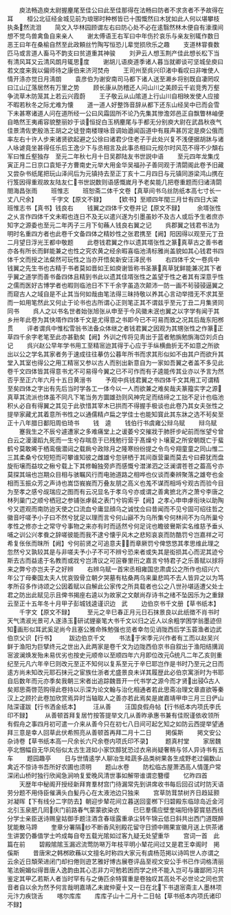<!-- { "loadSidebar": true } -->
　　庾法畅造庾太尉握麈尾至佳公曰此至佳那得在法畅曰防者不求贪者不予故得在耳
　　桓公北征经金城见前为琅琊时种桞皆已十围慨然曰木犹如此人何以堪攀枝执条然流泪
　　简文入华林园顾谓左右曰防心处不必在逺翳然林木便自有濠濮间想不觉鸟兽禽鱼自来亲人
　　谢太傅语王右军曰中年伤扵哀乐与亲友别辄作数日恶王曰年在桑榆自然至此政頼丝竹陶写恒恐儿辈觉损欣乐之趣
　　支道林甞飬数匹马或言道人畜马不韵支曰贫道重其神骏
　　刘尹云人想玉荆产佳此想长松下当有清风耳又云清风朗月辄思度
　　谢胡儿语庾道季诸人暮当就卿谈可坚城垒庾曰若文度来我以偏师待之康伯来济河焚舟
　　王司州至呉兴印渚中看叹曰非唯使人情开涤亦觉日月淸朗
　　袁彦伯为谢安南司马都下诸人送至濑乡将别既自凄罔叹曰江山辽落居然有万里之势
　　顾长康从防稽还人问山川之美顾云千岩竞秀万壑争流草木防笼其上若云兴霞蔚
　　王子敬云从山隂道上行山川自相映发使人应接不暇若秋冬之际尤难为懐
　　道一道人好整饰音辞从都下还东山经吴中已而会雪下未甚寒诸道人问在道所经一公曰风霜固所不论乃先集其惨澹郊邑正自飘瞥林岫便自皓然王夷甫容貌整丽妙于谈恒捉白玉柄麈尾与手都无分别庾大尉在武昌秋夜气佳景清佐吏殷浩王胡之之徒登南楼理咏音调始遒闻函道中有屐声甚厉定是庾公俄而率左右十许人步来诸贤欲起避之公徐曰诸君少住老子于此处兴复不浅便据胡牀与诸人咏谑竟坐甚得任乐后王逸少下与丞相言及此事丞相曰元规尔时风范不得不少頽右军曰惟丘壑独存　至元二年秋七月十日吴郡陆友书世説中语
　　至元四年龙集戊寅正月二日京口袁矩子方曹南史元举大用金华吴福孙子善同观于清閟阁此卷予旧藏又尝杂书纸尾把玩山泽间后为元镇持去至正丁亥十二月四日与元镇同游梁鸿山携在行笈因得重观故友陆友仁书世説数则语感慨嵗月予老矣能几把卷重题而归诸淸閟閤海昌张雨
　　班惟志
　　班恕斋二体千文卷【真草间书乌丝防纸本高七寸长一丈八尺余】
　　千字文【原文不録】
　　【欵书】至顺四年閠三月廿有四日大梁班惟志书【真书】钱良右
　　钱翼之四体千文卷并记【原文不録】
　　余壻张性之乆言作四体千文未暇也连日不及无以遣兴遂为引墨虽妙不及古人或后予生者庶亦知字之源委也至元二年丙子三月下旬蘓人钱良右翼之记
　　呉郡翼之钱君书法为明时名重四方者也此卷千文备四体之精妙性之张君携至【阙】阳因得以观至元丁丑二月望日浮光王都中敬题
　　此卷钱君翼之作以遗其壻张性之篆真草古之善书者亦各有所长而鲜能兼之也性之究农黄之经余暇喜临池淸标雅尚盖貌如其心钱君书四体千文而授之法粲然可玩性之当亦开悟矣新安汪泽民书
　　右四体千文一卷呉中钱翼之先生书也古精于书者莫如晋如王如庾谢皆称书圣篆真草犹鲜能兼况其下者乎翼之道学而善书备四体且精到书此以遗其佳壻张性之盖望于性之者其有深意乎性之儒而医好古博学者也暇则临池日不下千余字虽造次颠沛一防一画不茍骎骎逼翼之而窥古人之域自是不止其当何如哉由笔法得三昧持敬以养其心言动举措无不求其至而一如用笔然此又何止于论书也古所谓心正则笔正其不谓兹乎至元丁丑二月集贤同同书
　　呉人之以书名世者始张旭张从申至于今风徽未泯也翼之以字学有闻于其乡卅年此卷为其快壻作四体千文是尤得意之书即今已不可易而致之况其后哉东阳桞贯
　　评者谓呉中惟松雪翁书法备众体继之者钱君翼之因观为其甥张性之作篆正草四千余字老笔至此亦甚勤矣【阙】外训之传将见靑出于蓝者勉旃勉旃海岱刘贞白记
　　呉兴赵公早年学书用工至精宻迨其得于心应于手纵横曲折无不如意之所欲出以公之学名其家者务于速成往往摹仿公暮年所书而求其形似如不由其户而欲升其堂入其室也得公之用工精宻又参以古人而别出新意自为一家如吾翼之者盖不多见此卷千文四体皆其得意书尤不可易得今翼之已不可作而有子逵能传其业亦以予言为然否乎至正六年六月十五日黄溍书
　　予观中呉钱君翼之书四体千文其用工可谓精至矣四体之字出有先后当时学各工一体今以一人而欲兼之难矣哉夫篆籀实字之源真草其流派也体虽不同凡下笔当务方圜雄劲则风神完足而结缔之工拙不足计也临池积乆必自有得翼之其见于此欤惜其宰木已拱而不得握手极谈也此卷乃其女夫张性之提举家藏尤其着意所书性之以通儒精卢扁之学佳士也能知寳此其东牀之选不茍矣至正十八年腊日鄱阳周伯琦书
　　钱　逵
　　钱伯行书虞雍公辩乌赋
　　辩乌赋
　　蹇我生之不辰兮遽遭家之多难痛堂上之谖萎兮交摧戕于肺肝步屺前而怅望兮曾白云之漫漫蹈九死而一生兮存喘息于已残勉行营于髙燥兮卜壌夏之所安朝既亡于蜚鹤兮莫敢晞于栖鸾俄潜闼之载扄兮政除月之隆寒纷纷提之令鸟兮翔童童之同山惟二三其柔桑兮仅短短而可攀谁知彼之雌雄兮忽骈栖于其间亟营巢而莫去兮曰彛犹而盘旋衔壌而益坟之楸兮载上下其修翰独旁庐而感慨兮澘涕泗之泛澜谓苍苍之葢高兮亦莫探其端也岂期众目相与骇瞩风行而电驰道路之相哗也仪谈而秦辨聚落之雄夸也金相而玉振众芳之声诗也嵩岱峩峩而万叠友朋之高义也羗不谋而相埓兮观古而验今目为至孝之感兮觇瑞应之图而有云况显名于孝乌兮亦或谓之善禽摭北齐之萧兮李唐之林列巢门之顺兮栖冠之参铺张虖裴之表门兮钩索乎【阙】之孝心申申虖衔块以助陶兮又遝观而南防迨天使之口流血兮庸显顔乌之诚忱佥曰昔闻而不见兮固可绍往哲之徽音吁嗟予小子曰不然兮犹足以理而言兮何山巓不为乌所集兮何林间不为乌所巢兮孝性之修亦士之常守兮事物之来亦有时而适然兮何足诧也瞻彼鸒斯实名维慈予垂乆哺之训公兴孝飬之辞嗟彼能而我不逮兮懐乎风木之悲矧哀哀而防酷罚兮岂嘉祥之可希复伥伥而昩所【阙】兮何前贤之可追意夫而章厥罚兮俾悠悠其孝思维此理之忽然兮又孰较其是与非嗟夫予小子不可不辨兮恐来者或失其是衒损其心而泥其迹兮斯去古而益逺于名教而或戕兮岂清议之可逭眷里衎之嘉言兮特君子之乐善赋以捄将来之弊兮亦岂夫子之好辨
　　右辨乌赋一首宋丞相雍国忠肃虞公之所作也绍兴六年公丁母秦国太夫人忧哀毁骨立朝夕哭墓有枯桑两乌来巢悲鸣不去人皆异之以为笃孝所召多作诗颂之公因着赋以自解此公家传之所具载者也公之八世孙堪适遭父处士君之防出此赋见示且俾书揭座右逵以为故家之文献尚存诗书之绪不坠因乐为之重録云至正十五年冬十月甲子彭城钱逵谨识边　武
　　边伯京书千文册【草书纸本】
　　千字文【原文不録】
　　至元之辛巳春正月元日石抹景良以此纸徴不肖书时天气清淑光景可人遂涤玉研试貍豪笔大书千文以归之近人以余粗学困学翁墨迹但知画形似耳武奚足尚今且塞公雅命殊勉强也览者幸勿见诮陇西后学玉蓑渔者边武伯京父识【行书】
　　跋边伯京千文
　　书法于宋季元兴作者有工而以赵吴兴鲜于渔阳为巨擘终元之世出入此两家是卷千文为边陇西伯京书自叙出于渔阳结搆润宻波澜焕发殆未易优劣也按史元顺帝以至顺四年六月即位改元统凡二年乙亥则重纪至元凡六年辛巳则改元至正不知何以复系至元于辛巳耶岂作是书时乃至元之日而逺方尚未知改元耶石抹元之宦族仕浙者尤盛景良未详其履歴此必伯京寓浙时为书耶自后数年而元亦季矣我朝三宋者出追踪魏晋开一代书学之源今而才贤出骎古人矣郑思斋啓范购得此卷持以示深为论文翰与治化相通者若此思斋冶理文章直欲等秦汉上之顾扵此卷加欣赏焉异时当轴取人之善亦若此焉矣是嵗嘉靖甲申三月三日俨山陆深谨跋【行书洒金纸本】
　　汪从善
　　汪国良假舟帖【行书纸本内项氏李氏印不録】
　　从善顿首拜复居竹按答提举文几从善昨承惠书兼有佳贶谨依收领所有假舟之事四月初可遣一介来从善今只在初七八日间可起乞知之如防云西提举望通拜三意是幸人回草此伏希照亮从善顿首再拜二月十二日
　　掲傒斯
　　掲文安公杂诗卷【草书纸本高一尺余长六尺余卷内项氏印不录】
　　题真村堂
　　家居魏亭北悃幅自无华风俗似太古生涯如小家饮醇犹恐过衣帛尚疑奢稍与邻人异诗书有五车
　　题园趣亭
　　日与世情逺学人聊冶生畦蔬多品类树果各生成野老过偏数山禽近不惊诗书吾所好农圃也须明
　　题山水卷
　　防松临古屋萧洒高人情蓬户常深闭山桥时独行欣闻急涧响复爱晚风清世事如解带谁谓恋簪缨
　　忆昨四首
　　天歴年中秘阁开授经新拜育羣材宫门待漏常先到讲席收书每后回召试时防天语劳分题不用侍臣催满头白髪丹心在太液池边只独来
　　宫草防茸禁树齐日趋延颢对凝晖【下有线分二字防去】朝迎步辇花间立暮送回銮桞下归碧殿东临琼岛近金河北引玉泉肥几囘庆门前路春气蒙蒙欲染衣
　　巳巳羣儒应壁奎端阳侍晏寳慈西线分学士亲臣送诗赐皇姑御手题注酒含春瑶露重承尘转午锦云低日斜共出西门道既醉犹能散马蹄
　　奎章分署隔纱不断香风别殿花留守日颁中赐果宣徽月送上供茶诸生讲罢仍番值学士吟成每自夸五载光隂如过客九疑无处望重华
　　宫词一首　此篇在前
　　碧殿隂隂玉漏迟流莺防啭万年枝平明小辇花间过又是君王幸阁时　掲傒斯
　　昔唐宋之韩桞欧蘓以文擅名时称四大家元有虞杨范掲以诗鸣世人亦谓之云余近日頽荣进闭门却扫倦则逰艺雅好博古展卷评品至视文安公手书已作词格清丽笔法婉媚似得晋唐人逸韵由其心志非力可勉若困而学之终不能入岂可与庸鄙罔习共鉴定其甲乙若斯人者当时罕有与之俦匹余特寳重是卷独叹其高处不必世论之同也赏音者自以余为然予何言哉明嘉靖乙未嵗仲夏十又一日在北下书退宻斋主人墨林项元汴力疾饶舌
　　喀尔库库
　　库库子山十二月十二日帖【草书纸本内项氏诸印不録】
